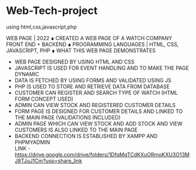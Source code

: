 # Web-Tech-project
using html,css,javascript,php

WEB PAGE | 2022
∎ CREATED A WEB PAGE OF A WATCH COMPANY FRONT END + BACKEND 
∎ PROGRAMMING LANGUAGES | HTML, CSS, JAVASCRIPT, PHP
∎ WHAT THIS WEB PAGE DEMONSTRATES
-  WEB PAGE DESIGNED BY USING HTML AND CSS
-   JAVASCRIPT IS USED FOR EVENT HANDLING AND TO MAKE THE PAGE DYNAMIC 
-   DATA IS FETCHED BY USING FORMS AND VALIDATED USING JS 
-   PHP IS USED TO STORE AND RETRIEVE DATA FROM DATABASE
-   CUSTOMER CAN REGISTER AND SEARCH TYPE OF WATCH (HTML FORM CONCEPT USED)
-   ADMIN CAN VIEW STOCK AND REGISTERED CUSTOMER DETAILS
-   FORM PAGE IS DESIGNED FOR CUSTOMER DETAILS AND LINKED TO THE MAIN PAGE 
	(VALIDATIONS INCLUDED)
-   ADMIN PAGE WHICH CAN VIEW STOCK AND ADD STOCK AND VIEW CUSTOMERS IS ALSO
    LINKED TO THE MAIN PAGE     
-   BACKEND CONNECTION IS  ESTABLISHED BY XAMPP AND PHPMYADMIN  
LINK - https://drive.google.com/drive/folders/1DfqMqTCdKXuORmqKXU3O13MJ8TJuJ1Cm?usp=share_link
